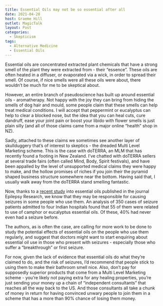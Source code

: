 ```yaml
---
title: Essential Oils may not be so essential after all
date: 2021-04-28
host: Graeme Hill
outlet: MagicTalk
layout: Post
categories:
  - Skepticism
tags:
  - Alternative Medicine
  - Essential Oils
---
```


Essential oils are concentrated extracted plant chemicals that have a strong smell of the plant they were extracted from - their “essence”. These oils are often heated in a diffuser, or evaporated via a wick, in order to spread their smell. Of course, if nice smells were all these oils were about, there wouldn’t be much for me to be skeptical about.

However, an entire branch of pseudoscience has built up around essential oils - aromatherapy. Not happy with the joy they can bring from hiding the smells of dog hair and mould, some people claim that these smells can help treat medical conditions. I will accept that peppermint or eucalyptus can help to clear a blocked nose, but the idea that you can heal cuts, cure dandruff, ease your joint pain or boost your libido with flower smells is just plain silly (and all of those claims came from a major online “health” shop in NZ).

Sadly, attached to these claims we sometimes see another layer of skullduggery that’s of interest to skeptics - the dreaded Multi Level Marketing scheme. This is the case with doTERRA, an MLM that has recently found a footing in New Zealand. I’ve chatted with doTERRA sellers at several trade fairs (often called Mind, Body, Spirit festivals), and have been appalled by the level of unsupported medical claims they were happy to make, and the hollow promises of riches if you join their the pyramid shaped business structure somewhere near the bottom. Having said that, I usually walk away from the doTERRA stand smelling fantastic.

Now, thanks to a [recent study](https://academictimes.com/scientists-find-new-evidence-linking-essential-oils-to-seizures/) into essential oils published in the journal Epilepsy Research, we know that they may be responsible for causing seizures in some people who use them. An analysis of 350 cases of seizure patients admitted to four Indian hospitals found that 55 of them were related to use of camphor or eucalyptus essential oils. Of these, 40% had never even had a seizure before.

The authors, as is often the case, are calling for more work to be done to study the potential effects of essential oils on the people who use them regularly, and suggest that doctors might want to start enquiring about essential oil use in those who present with seizures - especially those who suffer a “breakthrough” or first seizure.

For now, given the lack of evidence that essential oils do what they’re claimed to do, and the risk of seizures, I’d recommend that people stick to using them to make their bathroom smell nice. Also, don’t pay for supposedly superior products that come from a Multi Level Marketing scheme - you’re likely not paying extra for any healing properties, you’re just sending your money up a chain of “independent consultants” that reaches all the way back to the US. And those consultants all take a chunk of money in return for having convinced unwary people to join them in a scheme that has a more than 90% chance of losing them money.
